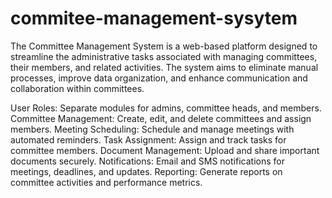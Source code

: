 # commitee-management-sysytem
The Committee Management System is a web-based platform designed to streamline the administrative tasks associated with managing committees, their members, and related activities. The system aims to eliminate manual processes, improve data organization, and enhance communication and collaboration within committees.

User Roles: Separate modules for admins, committee heads, and members.
Committee Management: Create, edit, and delete committees and assign members.
Meeting Scheduling: Schedule and manage meetings with automated reminders.
Task Assignment: Assign and track tasks for committee members.
Document Management: Upload and share important documents securely.
Notifications: Email and SMS notifications for meetings, deadlines, and updates.
Reporting: Generate reports on committee activities and performance metrics.
